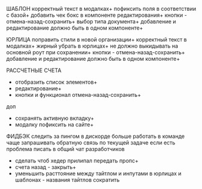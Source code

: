 ШАБЛОН
корректный текст в модалках+
пофиксить поля в соответствии с базой+
добавить чек бокс в компоненте редактирования+
кнопки - отмена-назад-сохранить+
выбор типа документа+
добавление и редактирование должно быть в одном компоненте+


ЮРЛИЦА
поправить стили в новой организации+
корректный текст в модалках+
жирный убрать в юрлицах+
не должно выкидывать на основной роут при сохранении+
кнопки - отмена-назад-сохранить+
добавление и редактирование должно быть в одном компоненте+

РАССЧЕТНЫЕ СЧЕТА
- отобразить список элементов+
- редактирование+
- кнопки и функционал отмена-назад-сохранить+

доп
- сохранять активную вкладку+
- модалку пофиксить на сайте+


ФИДБЭК
следить за пингом в дискорде
больше работать в команде
чаще запрашивать обратную связь по текущей задаче
если есть проблема писать в общий чат разработчиков



- сделать чтоб хедер прилипал передать пропс+
- счета назад - закрыть+
- уменьшить расттояние между тайтлом и инпутами в юрлицах и шаблонах - названия тайтлов сократить


